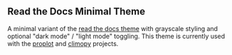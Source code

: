 Read the Docs Minimal Theme
---------------------------

A minimal variant of the [read the docs theme](https://github.com/readthedocs/sphinx_rtd_theme)
with grayscale styling and optional "dark mode" / "light mode" toggling. This theme
is currently used with the [proplot](https://github.com/lukelbd/proplot.git)
and [climopy](https://github.com/lukelbd/climopy.git) projects.
